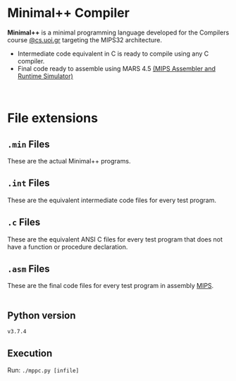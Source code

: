 # Minimal++ Compiler

**Minimal++** is a minimal programming language developed for the Compilers course [@cs.uoi.gr](http://www.cs.uoi.gr/en/index.php?menu=m1) targeting the MIPS32 architecture.
* Intermediate code equivalent in C is ready to compile using any C compiler.
* Final code ready to assemble using MARS 4.5 [(MIPS Assembler and Runtime Simulator)](http://courses.missouristate.edu/KenVollmar/mars/)
<br/>

# File extensions
## `.min` Files
These are the actual Minimal++ programs.

## `.int` Files
These are the equivalent intermediate code files for every test program.

## `.c` Files 
These are the equivalent ANSI C files for every test program that does not have a function or procedure declaration.

## `.asm` Files 
These are the final code files for every test program in assembly [MIPS](https://en.wikipedia.org/wiki/MIPS_architecture).
<br/>
<br/>

## Python version
`v3.7.4`

## Execution
Run: `./mppc.py [infile]`